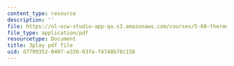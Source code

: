 ```yaml
---
content_type: resource
description: ''
file: https://ol-ocw-studio-app-qa.s3.amazonaws.com/courses/5-60-thermodynamics-kinetics-spring-2008/d77993520407a33003faf4748b78c158_6uLKZSoHnrc.pdf
file_type: application/pdf
resourcetype: Document
title: 3play pdf file
uid: d7799352-0407-a330-03fa-f4748b78c158
---
```

